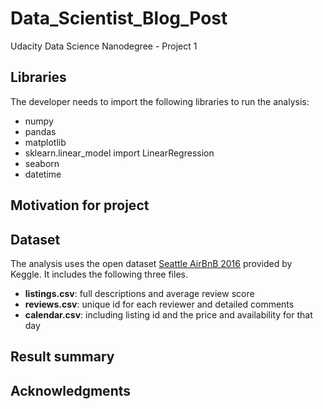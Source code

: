 # Data_Scientist_Blog_Post
Udacity Data Science Nanodegree - Project 1

## Libraries
The developer needs to import the following libraries to run the analysis:
- numpy 
- pandas 
- matplotlib
- sklearn.linear_model import LinearRegression
- seaborn 
- datetime

## Motivation for project

## Dataset
The analysis uses the open dataset [Seattle AirBnB 2016](https://www.kaggle.com/datasets/airbnb/seattle) provided by Keggle. It includes the following three files.

- **listings.csv**: full descriptions and average review score
- **reviews.csv**: unique id for each reviewer and detailed comments
- **calendar.csv**: including listing id and the price and availability for that day

## Result summary

## Acknowledgments

